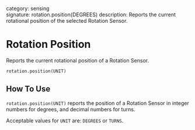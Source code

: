 category: sensing  
signature: rotation.position(DEGREES)
description: Reports the current rotational position of the selected Rotation Sensor.


# Rotation Position
Reports the current rotational position of a Rotation Sensor.

```don
rotation.position(UNIT)
```

## How To Use
`rotation.position(UNIT)`  reports the position of a Rotation Sensor in integer numbers for degrees, and decimal numbers for turns.

Acceptable values for ```UNIT``` are: ```DEGREES``` or ```TURNS```.

<advanced>
</advanced>
